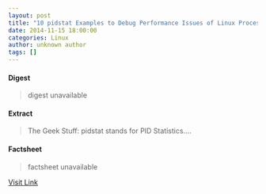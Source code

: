 ```yaml
---
layout: post
title: "10 pidstat Examples to Debug Performance Issues of Linux Process"
date: 2014-11-15 18:00:00
categories: Linux
author: unknown author
tags: []
---
```



#### Digest
>digest unavailable

#### Extract
>The Geek Stuff: pidstat stands for PID Statistics....

#### Factsheet
>factsheet unavailable

[Visit Link](http://www.linuxtoday.com/developer/10-pidstat-examples-to-debug-performance-issues-of-linux-process.html)


